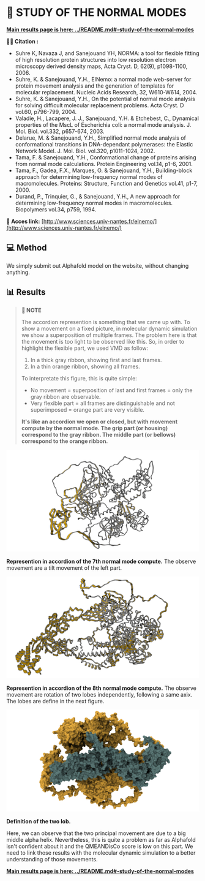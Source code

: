 # 🔬 STUDY OF THE NORMAL MODES

**[Main results page is here: ../README.md#-study-of-the-normal-modes](../README.md#-study-of-the-normal-modes)**

**🕵️‍♂️ Citation :**
- Suhre K, Navaza J, and Sanejouand YH, NORMA: a tool for flexible fitting of high resolution protein structures into low resolution electron microscopy derived density maps, Acta Cryst. D, 62(9), p1098-1100, 2006.
- Suhre, K. & Sanejouand, Y.H., ElNemo: a normal mode web-server for protein movement analysis and the generation of templates for molecular replacement. Nucleic Acids Research, 32, W610-W614, 2004.
- Suhre, K. & Sanejouand, Y.H., On the potential of normal mode analysis for solving difficult molecular replacement problems. Acta Cryst. D vol.60, p796-799, 2004.
- Valadie, H., Lacapere, J. J., Sanejouand, Y.H. & Etchebest, C., Dynamical properties of the MscL of Escherichia coli: a normal mode analysis. J. Mol. Biol. vol.332, p657-674, 2003.
- Delarue, M. & Sanejouand, Y.H., Simplified normal mode analysis of conformational transitions in DNA-dependant polymerases: the Elastic Network Model. J. Mol. Biol. vol.320, p1011-1024, 2002.
- Tama, F. & Sanejouand, Y.H., Conformational change of proteins arising from normal mode calculations. Protein Engineering vol.14, p1-6, 2001.
- Tama, F., Gadea, F.X., Marques, O. & Sanejouand, Y.H., Building-block approach for determining low-frequency normal modes of macromolecules. Proteins: Structure, Function and Genetics vol.41, p1-7, 2000.
- Durand, P., Trinquier, G., & Sanejouand, Y.H., A new approach for determining low-frequency normal modes in macromolecules. Biopolymers vol.34, p759, 1994.

**🔗 Acces link:** [http://www.sciences.univ-nantes.fr/elnemo/](http://www.sciences.univ-nantes.fr/elnemo/)

## 💻 Method

We simply submit out Alphafold model on the website, without changing anything.

## 📊 Results

> **📝 NOTE** 
> 
> The accordion represention is something that we came up with. To show a movement on a fixed picture, in molecular dynamic simulation we show a superposition of multiple frames. The problem here is that the movement is too light to be observed like this. So, in order to highlight the flexible part, we used VMD as follow:
> 1. In a thick gray ribbon, showing first and last frames.
> 2. In a thin orange ribbon, showing all frames.
>
> To interpretate this figure, this is quite simple:
> - No movement = superposition of last and first frames = only the gray ribbon are observable.
> - Very flexible part = all frames are distinguishable and not superimposed = orange part are very visible.
>
> **It's like an accordion we open or closed, but with movement compute by the normal mode. The grip part (or housing) correspond to the gray ribbon. The middle part (or bellows) correspond to the orange ribbon.**

![mod_7.png](mod_7.png)

**Represention in accordion of the 7th normal mode compute.** The observe movement are a tilt movement of the left part.

![mod_8.png](mod_8.png)

**Represention in accordion of the 8th normal mode compute.** The observe movement are rotation of two lobes independently, following a same axix. The lobes are define in the next figure.

![lob_surface.png](lob_surface.png)

**Definition of the two lob.**

Here, we can observe that the two principal movement are due to a big middle alpha helix. Nevertheless, this is quite a problem as far as Alphafold isn't confident about it and the QMEANDisCo score is low on this part. We need to link those results with the molecular dynamic simulation to a better understanding of those movements.

**[Main results page is here: ../README.md#-study-of-the-normal-modes](../README.md#-study-of-the-normal-modes)**
